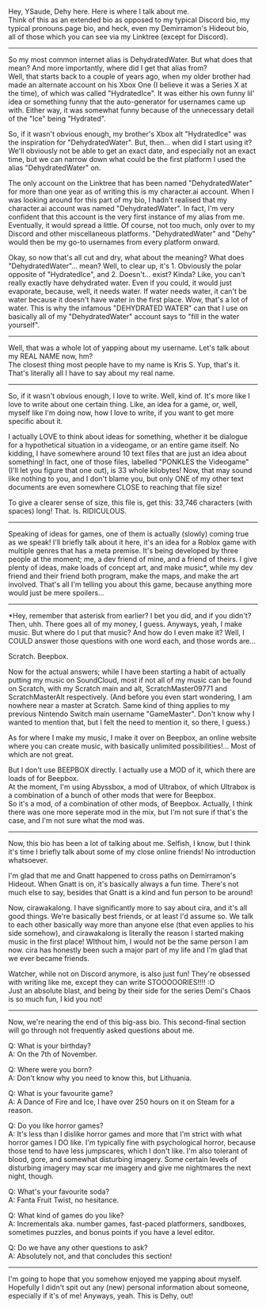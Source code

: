 Hey, YSaude, Dehy here. Here is where I talk about me.  
Think of this as an extended bio as opposed to my typical Discord bio, my typical pronouns.page bio, and heck, even my Demirramon's Hideout bio, all of those which you can see via my Linktree (except for Discord).  

___

So my most common internet alias is DehydratedWater. But what does that mean? And more importantly, where did I get that alias from?  
Well, that starts back to a couple of years ago, when my older brother had made an alternate account on his Xbox One (I believe it was a Series X at the time), of which was called "HydratedIce". It was either his own funny lil' idea or something funny that the auto-generator for usernames came up with. Either way, it was somewhat funny because of the unnecessary detail of the "Ice" being "Hydrated".  

So, if it wasn't obvious enough, my brother's Xbox alt "HydratedIce" was the inspiration for "DehydratedWater". But, then... when did I start using it?  
We'll obviously not be able to get an exact date, and especially not an exact time, but we can narrow down what could be the first platform I used the alias "DehydratedWater" on.  

The only account on the Linktree that has been named "DehydratedWater" for more than one year as of writing this is my character.ai account. When I was looking around for this part of my bio, I hadn't realised that my character.ai account was named "DehydratedWater". In fact, I'm very confident that this account is the very first instance of my alias from me. Eventually, it would spread a little. Of course, not too much, only over to my Discord and other miscellaneous platforms. "DehydratedWater" and "Dehy" would then be my go-to usernames from every platform onward.  

Okay, so now that's all cut and dry, what about the meaning? What does "DehydratedWater"... mean? Well, to clear up, it's 1. Obviously the polar opposite of "HydratedIce", and 2. Doesn't... exist? Kinda? Like, you can't really exactly have dehydrated water. Even if you could, it would just evaporate, because, well, it needs water. If water needs water, it can't be water because it doesn't have water in the first place. Wow, that's a lot of water. This is why the infamous "DEHYDRATED WATER" can that I use on basically all of my "DehydratedWater" account says to "fill in the water yourself".  

___

Well, that was a whole lot of yapping about my username. Let's talk about my REAL NAME now, hm?  
The closest thing most people have to my name is Kris S. Yup, that's it. That's literally all I have to say about my real name.  

___

So, if it wasn't obvious enough, I love to write. Well, kind of. It's more like I love to write about one certain thing. Like, an idea for a game, or, well, myself like I'm doing now, how I love to write, if you want to get more specific about it.  

I actually LOVE to think about ideas for something, whether it be dialogue for a hypothetical situation in a videogame, or an entire game itself. No kidding, I have somewhere around 10 text files that are just an idea about something! In fact, one of those files, labelled "PONKLES the Videogame" (I'll let you figure that one out), is 33 whole kilobytes! Now, that may sound like nothing to you, and I don't blame you, but only ONE of my other text documents are even somewhere CLOSE to reaching that file size!  

To give a clearer sense of size, this file is, get this: 33,746 characters (with spaces) long! That. Is. RIDICULOUS.  

___

Speaking of ideas for games, one of them is actually (slowly) coming true as we speak! I'll briefly talk about it here, it's an idea for a Roblox game with multiple genres that has a meta premise. It's being developed by three people at the moment; me, a dev friend of mine, and a friend of theirs. I give plenty of ideas, make loads of concept art, and make music*, while my dev friend and their friend both program, make the maps, and make the art involved. That's all I'm telling you about this game, because anything more would just be mere spoilers...  

___

*Hey, remember that asterisk from earlier? I bet you did, and if you didn't? Then, uhh. There goes all of my money, I guess. Anyways, yeah, I make music. But where do I put that music? And how do I even make it? Well, I COULD answer those questions with one word each, and those words are...  

Scratch. Beepbox.  

Now for the actual answers; while I have been starting a habit of actually putting my music on SoundCloud, most if not all of my music can be found on Scratch, with my Scratch main and alt, ScratchMaster09771 and ScratchMasterAlt respectively. (And before you even start wondering, I am nowhere near a master at Scratch. Same kind of thing applies to my previous Nintendo Switch main username "GameMaster". Don't know why I wanted to mention that, but I felt the need to mention it, so there, I guess.)  

As for where I make my music, I make it over on Beepbox, an online website where you can create music, with basically unlimited possibilities!... Most of which are not great.  

But I don't use BEEPBOX directly. I actually use a MOD of it, which there are loads of for Beepbox.  
At the moment, I'm using Abyssbox, a mod of Ultrabox, of which Ultrabox is a combination of a bunch of other mods that were for Beepbox.  
So it's a mod, of a combination of other mods, of Beepbox. Actually, I think there was one more seperate mod in the mix, but I'm not sure if that's the case, and I'm not sure what the mod was.  

___

Now, this bio has been a lot of talking about me. Selfish, I know, but I think it's time I briefly talk about some of my close online friends! No introduction whatsoever.  

I'm glad that me and Gnatt happened to cross paths on Demirramon's Hideout. When Gnatt is on, it's basically always a fun time. There's not much else to say, besides that Gnatt is a kind and fun person to be around!  

Now, cirawakalong. I have significantly more to say about cira, and it's all good things. We're basically best friends, or at least I'd assume so. We talk to each other basically way more than anyone else (that even applies to his side somehow), and cirawakalong is literally the reason I started making music in the first place! WIthout him, I would not be the same person I am now. cira has honestly been such a major part of my life and I'm glad that we ever became friends.  

Watcher, while not on Discord anymore, is also just fun! They're obsessed with writing like me, except they can write STOOOOORIES!!!! :O  
Just an absolute blast, and being by their side for the series Demi's Chaos is so much fun, I kid you not!  

___

Now, we're nearing the end of this big-ass bio. This second-final section will go through not frequently asked questions about me.  

Q: What is your birthday?  
A: On the 7th of November.

Q: Where were you born?  
A: Don't know why you need to know this, but Lithuania.

Q: What is your favourite game?  
A: A Dance of Fire and Ice, I have over 250 hours on it on Steam for a reason.

Q: Do you like horror games?  
A: It's less than I dislike horror games and more that I'm strict with what horror games I DO like. I'm typically fine with psychological horror, because those tend to have less jumpscares, which I don't like. I'm also tolerant of blood, gore, and somewhat disturbing imagery. Some certain levels of disturbing imagery may scar me imagery and give me nightmares the next night, though.  

Q: What's your favourite soda?  
A: Fanta Fruit Twist, no hesitance.  

Q: What kind of games do you like?  
A: Incrementals aka. number games, fast-paced platformers, sandboxes, sometimes puzzles, and bonus points if you have a level editor.  

Q: Do we have any other questions to ask?  
A: Absolutely not, and that concludes this section!  

___

I'm going to hope that you somehow enjoyed me yapping about myself. Hopefully I didn't spit out any (new) personal information about someone, especially if it's of me! Anyways, yeah. This is Dehy, out!
